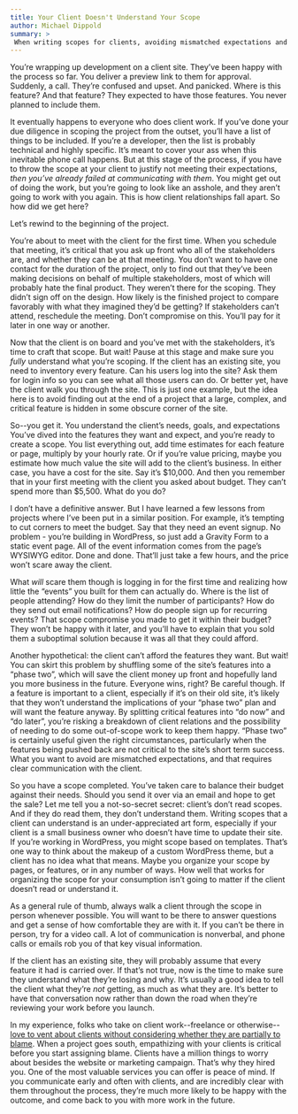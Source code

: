 ```yaml
---
title: Your Client Doesn't Understand Your Scope
author: Michael Dippold
summary: >
 When writing scopes for clients, avoiding mismatched expectations and strained relationships is not always easy. This article shares some lessons that were learned the hard way in order to make scoping projects and communicating with clients about those scopes just a little less painful.
---
```


You’re wrapping up development on a client site. They’ve been happy with the process so far. You deliver a preview link to them for approval. Suddenly, a call. They’re confused and upset. And panicked. Where is this feature? And that feature? They expected to have those features. You never planned to include them.

It eventually happens to everyone who does client work. If you’ve done your due diligence in scoping the project from the outset, you’ll have a list of things to be included. If you’re a developer, then the list is probably technical and highly specific. It’s meant to cover your ass when this inevitable phone call happens. But at this stage of the process, if you have to throw the scope at your client to justify not meeting their expectations, _then you’ve already failed at communicating with them_. You might get out of doing the work, but you’re going to look like an asshole, and they aren’t going to work with you again. This is how client relationships fall apart. So how did we get here?

Let’s rewind to the beginning of the project.

You’re about to meet with the client for the first time. When you schedule that meeting, it’s critical that you ask up front who all of the stakeholders are, and whether they can be at that meeting. You don’t want to have one contact for the duration of the project, only to find out that they’ve been making decisions on behalf of multiple stakeholders, most of which will probably hate the final product. They weren’t there for the scoping. They didn’t sign off on the design. How likely is the finished project to compare favorably with what they imagined they’d be getting? If stakeholders can’t attend, reschedule the meeting. Don’t compromise on this. You’ll pay for it later in one way or another.

Now that the client is on board and you’ve met with the stakeholders, it’s time to craft that scope. But wait! Pause at this stage and make sure you _fully_ understand what you’re scoping. If the client has an existing site, you need to inventory every feature. Can his users log into the site? Ask them for login info so you can see what all those users can do. Or better yet, have the client walk you through the site. This is just one example, but the idea here is to avoid finding out at the end of a project that a large, complex, and critical feature is hidden in some obscure corner of the site. 

So--you get it. You understand the client’s needs, goals, and expectations You’ve dived into the features they want and expect, and you’re ready to create a scope. You list everything out, add time estimates for each feature or page, multiply by your hourly rate. Or if you’re value pricing, maybe you estimate how much value the site will add to the client’s business. In either case, you have a cost for the site. Say it’s $10,000. And then you remember that in your first meeting with the client you asked about budget. They can’t spend more than $5,500. What do you do?

I don’t have a definitive answer. But I have learned a few lessons from projects where I’ve been put in a similar position. For example, it’s tempting to cut corners to meet the budget. Say that they need an event signup. No problem - you’re building in WordPress, so just add a Gravity Form to a static event page. All of the event information comes from the page’s WYSIWYG editor. Done and done. That’ll just take a few hours, and the price won’t scare away the client.

What _will_ scare them though is logging in for the first time and realizing how little the “events” you built for them can actually do. Where is the list of people attending? How do they limit the number of participants? How do they send out email notifications? How do people sign up for recurring events? That scope compromise you made to get it within their budget? They won’t be happy with it later, and you’ll have to explain that you sold them a suboptimal solution because it was all that they could afford.

Another hypothetical: the client can’t afford the features they want. But wait! You can skirt this problem by shuffling some of the site’s features into a “phase two”, which will save the client money up front and hopefully land you more business in the future. Everyone wins, right? Be careful though. If a feature is important to a client, especially if it’s on their old site, it’s likely that they won’t understand the implications of your “phase two” plan and will want the feature anyway. By splitting critical features into “do now” and “do later”, you’re risking a breakdown of client relations and the possibility of needing to do some out-of-scope work to keep them happy. “Phase two” is certainly useful given the right circumstances, particularly when the features being pushed back are not critical to the site’s short term success. What you want to avoid are mismatched expectations, and that requires clear communication with the client. 

So you have a scope completed. You’ve taken care to balance their budget against their needs. Should you send it over via an email and hope to get the sale? Let me tell you a not-so-secret secret: client’s don’t read scopes. And if they do read them, they don’t understand them. Writing scopes that a client can understand is an under-appreciated art form, especially if your client is a small business owner who doesn’t have time to update their site. If you’re working in WordPress, you might scope based on templates. That’s one way to think about the makeup of a custom WordPress theme, but a client has no idea what that means. Maybe you organize your scope by pages, or features, or in any number of ways. How well that works for organizing the scope for your consumption isn’t going to matter if the client doesn’t read or understand it.

As a general rule of thumb, always walk a client through the scope in person whenever possible. You will want to be there to answer questions and get a sense of how comfortable they are with it. If you can’t be there in person, try for a video call. A lot of communication is nonverbal, and phone calls or emails rob you of that key visual information.

If the client has an existing site, they will probably assume that every feature it had is carried over. If that’s not true, now is the time to make sure they understand what they’re losing and why. It’s usually a good idea to tell the client what they’re _not_ getting, as much as what they are. It’s better to have that conversation now rather than down the road when they’re reviewing your work before you launch.

In my experience, folks who take on client work--freelance or otherwise--[love to vent about clients without considering whether they are partially to blame](https://jamesarcher.me/design-like-an-astronaut.html). When a project goes south, empathizing with your clients is critical before you start assigning blame. Clients have a million things to worry about besides the website or marketing campaign. That’s why they hired you. One of the most valuable services you can offer is peace of mind. If you communicate early and often with clients, and are incredibly clear with them throughout the process, they’re much more likely to be happy with the outcome, and come back to you with more work in the future.

